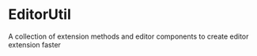 # EditorUtil
A collection of extension methods and editor components to create editor extension faster
